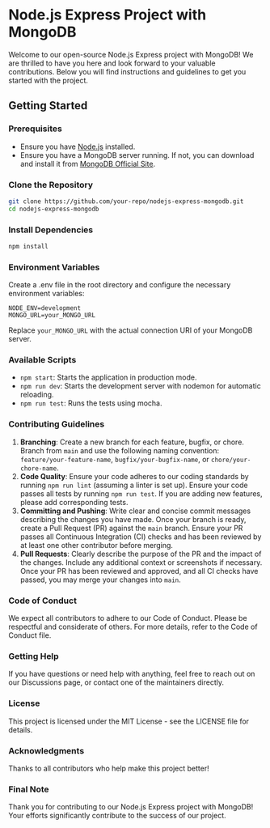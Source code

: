 # Node.js Express Project with MongoDB

Welcome to our open-source Node.js Express project with MongoDB! We are thrilled to have you here and look forward to your valuable contributions. Below you will find instructions and guidelines to get you started with the project.

## Getting Started

### Prerequisites

- Ensure you have [Node.js](https://nodejs.org/) installed.
- Ensure you have a MongoDB server running. If not, you can download and install it from [MongoDB Official Site](https://www.mongodb.com/try/download/community).

### Clone the Repository

```sh
git clone https://github.com/your-repo/nodejs-express-mongodb.git
cd nodejs-express-mongodb
```

### Install Dependencies

```sh
npm install
```

### Environment Variables

Create a .env file in the root directory and configure the necessary environment variables:

```env
NODE_ENV=development
MONGO_URL=your_MONGO_URL
```

Replace `your_MONGO_URL` with the actual connection URI of your MongoDB server.

### Available Scripts

- `npm start`: Starts the application in production mode.
- `npm run dev`: Starts the development server with nodemon for automatic reloading.
- `npm run test`: Runs the tests using mocha.

### Contributing Guidelines

1. **Branching**: Create a new branch for each feature, bugfix, or chore. Branch from `main` and use the following naming convention: `feature/your-feature-name`, `bugfix/your-bugfix-name`, or `chore/your-chore-name`.
2. **Code Quality**: Ensure your code adheres to our coding standards by running `npm run lint` (assuming a linter is set up). Ensure your code passes all tests by running `npm run test`. If you are adding new features, please add corresponding tests.
3. **Committing and Pushing**: Write clear and concise commit messages describing the changes you have made. Once your branch is ready, create a Pull Request (PR) against the `main` branch. Ensure your PR passes all Continuous Integration (CI) checks and has been reviewed by at least one other contributor before merging.
4. **Pull Requests**: Clearly describe the purpose of the PR and the impact of the changes. Include any additional context or screenshots if necessary. Once your PR has been reviewed and approved, and all CI checks have passed, you may merge your changes into `main`.

### Code of Conduct

We expect all contributors to adhere to our Code of Conduct. Please be respectful and considerate of others. For more details, refer to the Code of Conduct file.

### Getting Help

If you have questions or need help with anything, feel free to reach out on our Discussions page, or contact one of the maintainers directly.

### License

This project is licensed under the MIT License - see the LICENSE file for details.

### Acknowledgments

Thanks to all contributors who help make this project better!

### Final Note

Thank you for contributing to our Node.js Express project with MongoDB! Your efforts significantly contribute to the success of our project.